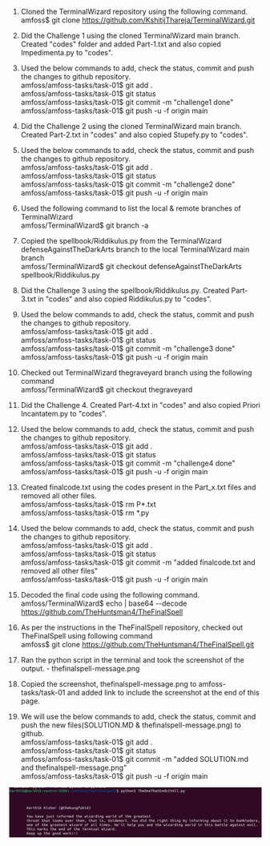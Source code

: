 1. Cloned the TerminalWizard repository using the following command.<br/>
	amfoss$ git clone https://github.com/KshitijThareja/TerminalWizard.git<br/>


2. Did the Challenge 1 using the cloned TerminalWizard main branch. Created "codes" folder and added Part-1.txt and also copied Impedimenta.py to "codes".<br/>

3. Used the below commands to add, check the status, commit and push the changes to github repository.<br/>
	amfoss/amfoss-tasks/task-01$ git add .<br/>
	amfoss/amfoss-tasks/task-01$ git status<br/>
	amfoss/amfoss-tasks/task-01$ git commit -m "challenge1 done"<br/>
	amfoss/amfoss-tasks/task-01$ git push -u -f origin main<br/>


4. Did the Challenge 2 using the cloned TerminalWizard main branch. Created Part-2.txt in "codes" and also copied Stupefy.py to "codes".<br/>

5. Used the below commands to add, check the status, commit and push the changes to github repository.<br/>
	amfoss/amfoss-tasks/task-01$ git add .<br/>
	amfoss/amfoss-tasks/task-01$ git status<br/>
	amfoss/amfoss-tasks/task-01$ git commit -m "challenge2 done"<br/>
	amfoss/amfoss-tasks/task-01$ git push -u -f origin main<br/>


6. Used the following command to list the local & remote branches of TerminalWizard<br/>
	amfoss/TerminalWizard$ git branch -a<br/>

7. Copied the spellbook/Riddikulus.py from the TerminalWizard defenseAgainstTheDarkArts branch to the local TerminalWizard main branch<br/>
	amfoss/TerminalWizard$ git checkout defenseAgainstTheDarkArts spellbook/Riddikulus.py<br/>

8. Did the Challenge 3 using the spellbook/Riddikulus.py. Created Part-3.txt in "codes" and also copied Riddikulus.py to "codes".<br/>

9. Used the below commands to add, check the status, commit and push the changes to github repository.<br/>
	amfoss/amfoss-tasks/task-01$ git add .<br/>
	amfoss/amfoss-tasks/task-01$ git status<br/>
	amfoss/amfoss-tasks/task-01$ git commit -m "challenge3 done"<br/>
	amfoss/amfoss-tasks/task-01$ git push -u -f origin main<br/>


10. Checked out TerminalWizard thegraveyard branch using the following command<br/>
	amfoss/TerminalWizard$ git checkout thegraveyard<br/>

11. Did the Challenge 4.  Created Part-4.txt in "codes" and also copied Priori Incantatem.py to "codes".<br/>

12. Used the below commands to add, check the status, commit and push the changes to github repository.<br/>
	amfoss/amfoss-tasks/task-01$ git add .<br/>
	amfoss/amfoss-tasks/task-01$ git status<br/>
	amfoss/amfoss-tasks/task-01$ git commit -m "challenge4 done"<br/>
	amfoss/amfoss-tasks/task-01$ git push -u -f origin main<br/>


13. Created finalcode.txt using the codes present in the Part_x.txt files and removed all other files.<br/>
	amfoss/amfoss-tasks/task-01$ rm P*.txt<br/>
	amfoss/amfoss-tasks/task-01$ rm *.py<br/>


14. Used the below commands to add, check the status, commit and push the changes to github repository.<br/>
	amfoss/amfoss-tasks/task-01$ git add .<br/>
	amfoss/amfoss-tasks/task-01$ git status<br/>
	amfoss/amfoss-tasks/task-01$ git commit -m "added finalcode.txt and removed all other files"<br/>
	amfoss/amfoss-tasks/task-01$ git push -u -f origin main<br/>


15. Decoded the final code using the following command.<br/>
	amfoss/TerminalWizard$ echo <base64EncodedString> | base64 --decode<br/>
	https://github.com/TheHuntsman4/TheFinalSpell<br/>


16. As per the instructions in the TheFinalSpell repository, checked out TheFinalSpell using following command<br/>
	amfoss$ git clone https://github.com/TheHuntsman4/TheFinalSpell.git<br/>

17. Ran the python script in the terminal and took the screenshot of the output. - thefinalspell-message.png<br/>


18. Copied the screenshot, thefinalspell-message.png to amfoss-tasks/task-01 and added link to include the screenshot at the end of this page.<br/>

19. We will use the below commands to add, check the status, commit and push the new files(SOLUTION.MD & thefinalspell-message.png) to github.<br/>
	amfoss/amfoss-tasks/task-01$ git add .<br/>
	amfoss/amfoss-tasks/task-01$ git status<br/>
	amfoss/amfoss-tasks/task-01$ git commit -m "added SOLUTION.md and thefinalspell-message.png"<br/>
	amfoss/amfoss-tasks/task-01$ git push -u -f origin main<br/>

![The Final Spell Message](/task-01/thefinalspell-message.png "The Final Spell Message")



